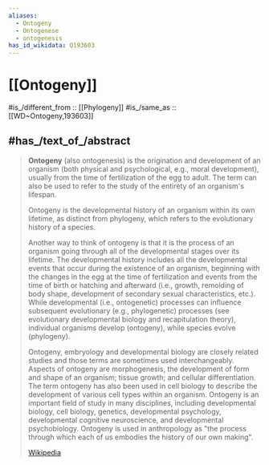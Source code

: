 ```yaml
---
aliases:
  - Ontogeny
  - Ontogenese
  - ontogenesis
has_id_wikidata: Q193603
---
```


# [[Ontogeny]] 

#is_/different_from :: [[Phylogeny]] 
#is_/same_as :: [[WD~Ontogeny,193603]] 

## #has_/text_of_/abstract 

> **Ontogeny** (also ontogenesis) is the origination and development of an organism 
> (both physical and psychological, e.g., moral development), 
> usually from the time of fertilization of the egg to adult. 
> The term can also be used to refer to the study of the entirety of an organism's lifespan.
>
> Ontogeny is the developmental history of an organism within its own lifetime, 
> as distinct from phylogeny, which refers to the evolutionary history of a species. 
> 
> Another way to think of ontogeny is that it is the process of an organism going through all of the developmental stages over its lifetime.  The developmental history includes all the developmental events that occur during the existence of an organism, beginning with the changes in the egg at the time of fertilization and events from the time of birth or hatching and afterward (i.e., growth, remolding of body shape, development of secondary sexual characteristics, etc.). While developmental (i.e., ontogenetic) processes can influence subsequent evolutionary (e.g., phylogenetic) processes (see evolutionary developmental biology and recapitulation theory), individual organisms develop (ontogeny), while species evolve (phylogeny).
>
> Ontogeny, embryology and developmental biology are closely related studies and those terms are sometimes used interchangeably. Aspects of ontogeny are morphogenesis, the development of form and shape of an organism; tissue growth; and cellular differentiation. The term ontogeny has also been used in cell biology to describe the development of various cell types within an organism.  Ontogeny is an important field of study in many disciplines, including developmental biology, cell biology, genetics, developmental psychology, developmental cognitive neuroscience, and developmental psychobiology.  Ontogeny is used in anthropology as "the process through which each of us embodies the history of our own making".
>
> [Wikipedia](https://en.wikipedia.org/wiki/Ontogeny) 

